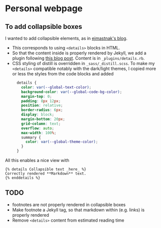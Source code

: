 # Personal webpage

## To add collapsible boxes

I wanted to add collapsible elements, as in [ejmastnak's blog](https://www.ejmastnak.com/tutorials/vim-latex/intro/). 
* This corresponds to using `<details>` blocks in HTML. 
* So that the content inside is properly rendered by Jekyll, we add a plugin following [this blog post](http://movb.de/jekyll-details-support.html). Content is in `_plugins/details.rb`.
* CSS styling of distill is overridden in `_sass/_distill.scss`. To make my `<details>` compatible notably with the dark/light themes, I copied more or less the styles from the code blocks and added
  ```scss
    details {
      color: var(--global-text-color);
      background-color: var(--global-code-bg-color);
      margin-top: 0;
      padding: 8px 12px;
      position: relative;
      border-radius: 6px;
      display: block;
      margin-bottom: 20px;
      grid-column: text;
      overflow: auto;
      max-width: 100%;
      summary {
        color: var(--global-theme-color);
      }
    }
  ```

All this enables a nice view with 
```
{% details Collapsible text _here_ %}
Correctly rendered **Markdown** text.
{% enddetails %}
```

## TODO
* footnotes are not properly rendered in collapsible boxes
* Make footnote a Jekyll tag, so that markdown within (e.g. links) is properly rendered 
* Remove `<details>` content from estimated reading time